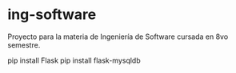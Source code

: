 # ing-software
Proyecto para la materia de Ingeniería de Software cursada en  8vo semestre.

pip install Flask
pip install flask-mysqldb
